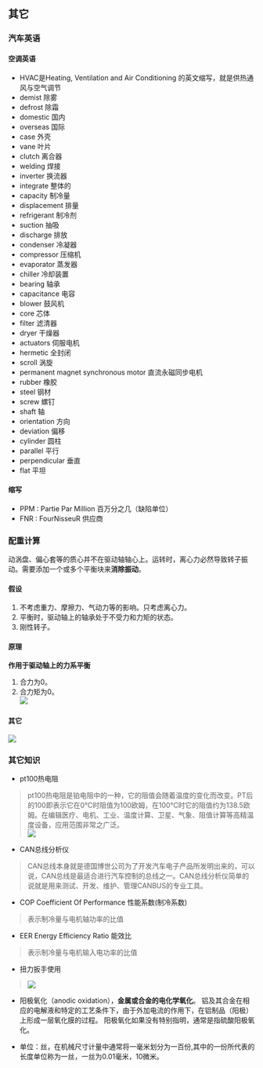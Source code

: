 ## 其它
### 汽车英语
#### 空调英语
- HVAC是Heating, Ventilation and Air Conditioning 的英文缩写，就是供热通风与空气调节
- demist 除雾
- defrost 除霜
- domestic 国内
- overseas 国际
- case 外壳
- vane 叶片
- clutch 离合器
- welding 焊接
- inverter 换流器
- integrate 整体的
- capacity 制冷量
- displacement 排量
- refrigerant 制冷剂
- suction 抽吸
- discharge 排放
- condenser 冷凝器
- compressor 压缩机
- evaporator 蒸发器
- chiller 冷却装置
- bearing 轴承
- capacitance 电容
- blower 鼓风机
- core 芯体
- filter 滤清器
- dryer 干燥器
- actuators 伺服电机
- hermetic 全封闭
- scroll 涡旋
- permanent magnet synchronous motor 直流永磁同步电机
- rubber 橡胶
- steel 钢材
- screw 螺钉
- shaft 轴
- orientation 方向
- deviation 偏移
- cylinder 圆柱
- parallel 平行
- perpendicular 垂直
- flat 平坦

#### 缩写
- PPM : 	Partie Par Million 百万分之几（缺陷单位）
- FNR :	FourNisseuR   供应商

### 配重计算
动涡盘、偏心套等的质心并不在驱动轴轴心上。运转时，离心力必然导致转子振动。需要添加一个或多个平衡块来**消除振动**。
#### 假设
1. 不考虑重力、摩擦力、气动力等的影响。只考虑离心力。
2. 平衡时，驱动轴上的轴承处于不受力和力矩的状态。
3. 刚性转子。   

#### 原理
**作用于驱动轴上的力系平衡**
1. 合力为0。
2. 合力矩为0。  
![](https://ddns.smpi.top:10000/md_attachments/Pasted%20image%2020220331141909.png)

#### 其它
![](https://ddns.smpi.top:10000/md_attachments/Pasted%20image%2020220322162806.png)

### 其它知识
- pt100热电阻
> pt100热电阻是铂电阻中的一种，它的阻值会随着温度的变化而改变。PT后的100即表示它在0℃时阻值为100欧姆，在100℃时它的阻值约为138.5欧姆。在编辑医疗、电机、工业、温度计算、卫星、气象、阻值计算等高精温度设备，应用范围非常之广泛。  
> ![](https://ddns.smpi.top:10000/md_attachments/Pasted%20image%2020220329160238.png)

- CAN总线分析仪
> CAN总线本身就是德国博世公司为了开发汽车电子产品所发明出来的，可以说，CAN总线是最适合进行汽车控制的总线之一。CAN总线分析仪简单的说就是用来测试、开发、维护、管理CANBUS的专业工具。

- COP Coefficient Of Performance 性能系数(制冷系数)
> 表示制冷量与电机轴功率的比值

- EER Energy Efficiency Ratio 能效比
> 表示制冷量与电机输入电功率的比值

- 扭力扳手使用
> ![](https://ddns.smpi.top:10000/md_attachments/Pasted%20image%2020220328154514.png)

- 阳极氧化（anodic oxidation），**金属或合金的电化学氧化**。 铝及其合金在相应的电解液和特定的工艺条件下，由于外加电流的作用下，在铝制品（阳极）上形成一层氧化膜的过程。 阳极氧化如果没有特别指明，通常是指硫酸阳极氧化。

- 单位：丝，在机械尺寸计量中通常将一毫米划分为一百份,其中的一份所代表的长度单位称为一丝，一丝为0.01毫米，10微米。